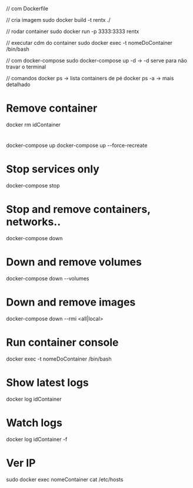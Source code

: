 // com Dockerfile

// cria imagem
sudo docker build -t rentx ./

// rodar container
sudo docker run -p 3333:3333 rentx

// executar cdm do container
sudo docker exec -t nomeDoContainer /bin/bash

// com docker-compose
sudo docker-compose up -d -> -d serve para não travar o terminal

// comandos
docker ps -> lista containers de pé
docker ps -a -> mais detalhado

# Remove container

docker rm idContainer

#

docker-compose up
docker-compose up --force-recreate

# Stop services only

docker-compose stop

# Stop and remove containers, networks..

docker-compose down

# Down and remove volumes

docker-compose down --volumes

# Down and remove images

docker-compose down --rmi <all|local>

# Run container console

docker exec -t nomeDoContainer /bin/bash

# Show latest logs

docker log idContainer

# Watch logs

docker log idContainer -f

# Ver IP

sudo docker exec nomeContainer cat /etc/hosts
